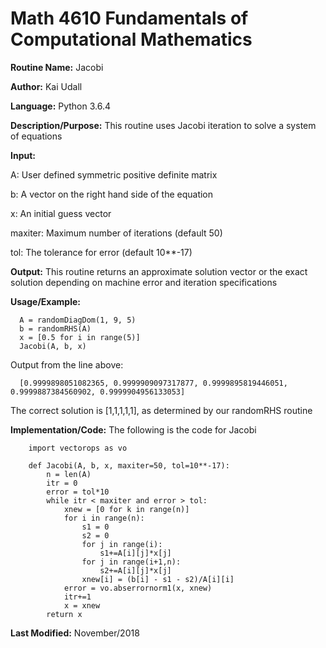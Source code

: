 # Math 4610 Fundamentals of Computational Mathematics

**Routine Name:**           Jacobi

**Author:** Kai Udall

**Language:** Python 3.6.4

**Description/Purpose:** This routine uses Jacobi iteration to solve a system of equations

**Input:**

A: User defined symmetric positive definite matrix

b: A vector on the right hand side of the equation

x: An initial guess vector

maxiter: Maximum number of iterations (default 50)

tol: The tolerance for error (default 10**-17)

**Output:** This routine returns an approximate solution vector or the exact solution depending on machine error and iteration specifications

**Usage/Example:**

      A = randomDiagDom(1, 9, 5)
      b = randomRHS(A)
      x = [0.5 for i in range(5)]
      Jacobi(A, b, x)

Output from the line above:

      [0.9999898051082365, 0.9999909097317877, 0.9999895819446051, 0.9999887384560902, 0.9999904956133053]
      
The correct solution is [1,1,1,1,1], as determined by our randomRHS routine
          
**Implementation/Code:** The following is the code for Jacobi
        
        import vectorops as vo
        
        def Jacobi(A, b, x, maxiter=50, tol=10**-17):
            n = len(A)
            itr = 0
            error = tol*10
            while itr < maxiter and error > tol:
                xnew = [0 for k in range(n)]
                for i in range(n):
                    s1 = 0
                    s2 = 0
                    for j in range(i):
                        s1+=A[i][j]*x[j]
                    for j in range(i+1,n):
                        s2+=A[i][j]*x[j]
                    xnew[i] = (b[i] - s1 - s2)/A[i][i]
                error = vo.abserrornorm1(x, xnew)
                itr+=1
                x = xnew
            return x

    
**Last Modified:** November/2018
